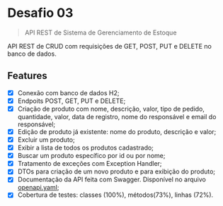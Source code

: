 # Desafio 03
> API REST de Sistema de Gerenciamento de Estoque 

API REST de CRUD com requisições de GET, POST, PUT e DELETE no banco de dados.

## Features

- [x] Conexão com banco de dados H2;
- [x] Endpoits POST, GET, PUT e DELETE;
- [x] Criação de produto com nome, descrição, valor, tipo de pedido, quantidade, valor, data de registro, nome do responsável e email do responsável;
- [x] Edição de produto já existente: nome do produto, descrição e valor;
- [x] Excluir um produto;
- [x] Exibir a lista de todos os produtos cadastrado;
- [x] Buscar um produto específico por id ou por nome;
- [x] Tratamento de exceções com Exception Handler;
- [x] DTOs para criação de um novo produto e para exibição do produto;
- [x] Documentação da API feita com Swagger. Disponível no arquivo [openapi.yaml](https://github.com/giorgiasantos/desafio-03/blob/main/openapi.yaml);
- [x] Cobertura de testes: classes (100%), métodos(73%), linhas (72%).       
